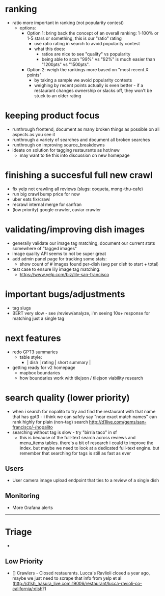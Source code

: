 # ranking

- ratio more important in ranking (not popularity contest)
  - options:
    - Option 1: bring back the concept of an overall ranking: 1-100% or 1-5 stars or something, this is our "ratio" rating
      - use ratio rating in search to avoid popularity contest
      - what this does:
        - ratios are nice to see "quality" vs popularity
        - being able to scan "99%" vs "92%" is much easier than "1200pts" vs "1500pts".
    - Option 2: weigh the rankings more based on "most recent X points"
      - by taking a sample we avoid popularity contests
      - weighing by recent points actually is even better - if a restaurant changes ownership or slacks off, they won't be stuck to an older rating

# keeping product focus

- runthrough frontend, document as many broken things as possible on all aspects as you see it
- runthrough a variety of searches and document all broken searches
- runthrough on improving source_breakdowns
- ideate on solution for tagging restaurants as hot/new
  - may want to tie this into discussion on new homepage

# finishing a succesful full new crawl

- fix yelp not crawling all reviews (slugs: coqueta, mong-thu-cafe)
- run big crawl bump price for now
- uber eats fix/crawl
- recrawl internal merge for sanfran
- (low priority) google crawler, caviar crawler

# validating/improving dish images

- generally validate our image tag matching, document our current stats somewhere of "tagged images"
- image quality API seems to not be super great
- add admin panel page for tracking some stats:
  - show count of # images found per-dish (avg per dish to start + total)
- test case to ensure lily image tag matching:
  - https://www.yelp.com/biz/lily-san-francisco

# important bugs/adjustments

- tag slugs
- BERT very slow - see /review/analyze, i'm seeing 10s+ response for matching just a single tag

# next features

- redo GPT3 summaries
  - table style:
    - | dish | rating | short summary |
- getting ready for v2 homepage
  - mapbox boundaries
  - how boundaries work with tilejson / tilejson viability research

# search quality (lower priority)
- when i search for nopalito to try and find the restaurant with that name that has gpt3 - i think we can safely say "near exact match names" can rank highly for plain (non-tag) search http://d1live.com/gems/san-francisco/-/nopalito
- searching without tag is slow - try "birria taco" in sf
  - this is because of the full-text search across reviews and menu_items tables. there's a bit of research i could to improve the index. but maybe we need to look at a dedicated full-text engine. but remember that searching for tags is still as fast as ever

## Users

- User camera image upload endpoint that ties to a review of a single dish

## Monitoring

- More Grafana alerts

---

# Triage
-
## Low Priority

- [] Crawlers - Closed restaurants. Lucca's Ravlioli closed a year ago, maybe we just need to scrape that info from yelp et al (http://d1sh_hasura_live.com:19006/restaurant/lucca-ravioli-co-california/:dish?)
